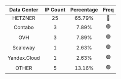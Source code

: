 | Data Center | IP Count | Percentage | Freq |
|:------------:|:--------:|:-----------:|:-----:|
| HETZNER | 25 | 65.79% | 🔴 |
| Contabo | 3 | 7.89% | 🟢 |
| OVH | 3 | 7.89% | 🟢 |
| Scaleway | 1 | 2.63% | 🟢 |
| Yandex.Cloud | 1 | 2.63% | 🟢 |
| OTHER | 5 | 13.16% | 🟢 |